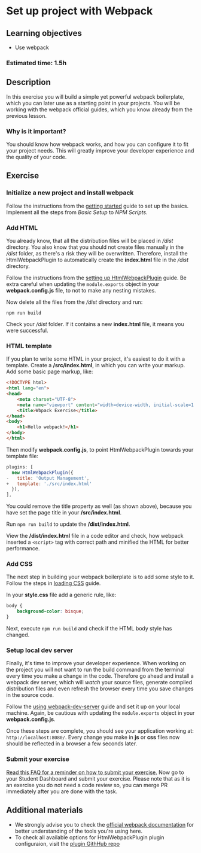# Set up project with Webpack

## Learning objectives
- Use webpack

### Estimated time: 1.5h

## Description
In this exercise you will build a simple yet powerful webpack boilerplate, which you can later use as a starting point in your projects. You will be working with the webpack official guides, which you know already from the previous lesson.

### Why is it important?
You should know how webpack works, and how you can configure it to fit your project needs. This will greatly improve your developer experience and the quality of your code.

## Exercise

### Initialize a new project and install webpack
Follow the instructions from the [getting started](https://webpack.js.org/guides/getting-started/#basic-setup) guide to set up the basics. Implement all the steps from *Basic Setup* to *NPM Scripts*.

### Add HTML
You already know, that all the distribution files will be placed in */dist* directory. You also know that you should not create files manually in the */dist* folder, as there's a risk they will be overwritten. Therefore, install the HtmlWebpackPlugin to automatically create the **index.html** file in the */dist* directory. 

Follow the instructions from the [setting up HtmlWebpackPlugin](https://webpack.js.org/guides/output-management/#setting-up-htmlwebpackplugin) guide. Be extra careful when updating the `module.exports` object in your **webpack.config.js** file, to not to make any nesting mistakes.

Now delete all the files from the */dist* directory and run:
```
npm run build
```
Check your */dist* folder. If it contains a new **index.html** file, it means you were successful. 

### HTML template
If you plan to write some HTML in your project, it's easiest to do it with a template. Create a **/src/index.html**, in which you can write your markup. Add some basic page markup, like:
```html
<!DOCTYPE html>
<html lang="en">
<head>
    <meta charset="UTF-8">
    <meta name="viewport" content="width=device-width, initial-scale=1.0">
    <title>Wbpack Exercise</title>
</head>
<body>
    <h1>Hello webpack!</h1>
</body>
</html>

```
Then modify **webpack.config.js**, to point HtmlWebpackPlugin towards your template file:
```javascript
plugins: [
  new HtmlWebpackPlugin({
-   title: 'Output Management',
+   template: './src/index.html'
  }),
],
```
You could remove the title property as well (as shown above), because you have set the page title in your **/src/index.html**.

Run `npm run build` to update the **/dist/index.html**.

View the **/dist/index.html** file in a code editor and check, how webpack inserted a `<script>` tag with correct path and minified the HTML for better performance.

### Add CSS
The next step in building your webpack boilerplate is to add some style to it.
Follow the steps in [loading CSS](https://webpack.js.org/guides/asset-management/#loading-css) guide.

In your **style.css** file add a generic rule, like:
```css
body {
    background-color: bisque;
}
```
Next, execute `npm run build` and check if the HTML body style has changed.

### Setup local dev server
Finally, it's time to improve your developer experience. When working on the project you will not want to run the build command from the terminal every time you make a change in the code. 
Therefore go ahead and install a webpack dev server, which will *watch* your source files, generate compiled distribution files and even refresh the browser every time you save changes in the source code.

Follow the [using webpack-dev-server](https://webpack.js.org/guides/development/#using-webpack-dev-server) guide and set it up on your local machine.
Again, be cautious with updating the `module.exports` object in your **webpack.config.js**.

Once these steps are complete, you should see your application working at: `http://localhost:8080/`. Every change you make in **js** or **css** files now should be reflected in a browser a few seconds later.

### Submit your exercise
[Read this FAQ for a reminder on how to submit your exercise.](https://microverse.zendesk.com/hc/en-us/articles/360061344234)
Now go to your Student Dashboard and submit your exercise. 
Please note that as it is an exercise you do not need a code review so, you can merge PR immediately after you are done with the task.

## Additional materials
- We strongly advise you to check the [official webpack documentation](https://webpack.js.org/concepts/) for better understanding of the tools you're using here.
- To check all available options for HtmlWebpackPlugin plugin configuraion, visit the [plugin GithHub repo](https://github.com/jantimon/html-webpack-plugin)
